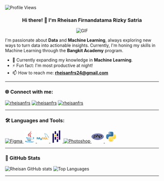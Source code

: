 ![Profile Views](https://komarev.com/ghpvc/?username=rheikun)
<h3 align="center">Hi there! 👋 I'm Rheisan Firnandatama Rizky Satria</h3>
<p align="center">
  <img src="https://i.imgur.com/gwCMbUx.gif" alt="GIF" width="450" height="auto" />
</p>

I'm passionate about **Data** and **Machine Learning**, always exploring new ways to turn data into actionable insights. Currently, I'm honing my skills in Machine Learning through the **Bangkit Academy** program. 

- 🌱 Currently expanding my knowledge in **Machine Learning**.
- ⚡ Fun fact: I'm most productive at night!
- 📫 How to reach me: **rheisanfrs24@gmail.com**

---

### 🌐 Connect with me:

<p align="left">
<a href="https://linkedin.com/in/rheisanfrs" target="blank"><img align="center" src="https://raw.githubusercontent.com/rahuldkjain/github-profile-readme-generator/master/src/images/icons/Social/linked-in-alt.svg" alt="rheisanfrs" height="30" width="40" /></a>
<a href="https://instagram.com/rheisanfrs" target="blank"><img align="center" src="https://raw.githubusercontent.com/rahuldkjain/github-profile-readme-generator/master/src/images/icons/Social/instagram.svg" alt="rheisanfrs" height="30" width="40" /></a>
<a href="https://discordapp.com/users/409601669198774272" target="blank"><img align="center" src="https://github.com/rahuldkjain/github-profile-readme-generator/blob/master/src/images/icons/Social/discord.svg" alt="rheisanfrs" height="30" width="40" /></a>
</p>

---

### 🛠️ Languages and Tools:

<p align="left"> 
  <a href="https://www.figma.com/" target="_blank" rel="noreferrer"> 
    <img src="https://www.vectorlogo.zone/logos/figma/figma-icon.svg" alt="Figma" width="40" height="40"/> 
  </a> 
  <a href="https://www.java.com" target="_blank" rel="noreferrer"> 
    <img src="https://raw.githubusercontent.com/devicons/devicon/master/icons/java/java-original.svg" alt="Java" width="40" height="40"/> 
  </a> 
  <a href="https://www.mysql.com/" target="_blank" rel="noreferrer"> 
    <img src="https://raw.githubusercontent.com/devicons/devicon/master/icons/mysql/mysql-original-wordmark.svg" alt="MySQL" width="40" height="40"/> 
  </a> 
  <a href="https://pandas.pydata.org/" target="_blank" rel="noreferrer"> 
    <img src="https://raw.githubusercontent.com/devicons/devicon/2ae2a900d2f041da66e950e4d48052658d850630/icons/pandas/pandas-original.svg" alt="Pandas" width="40" height="40"/> 
  </a> 
  <a href="https://www.photoshop.com/en" target="_blank" rel="noreferrer"> 
    <img src="https://upload.wikimedia.org/wikipedia/commons/thumb/a/af/Adobe_Photoshop_CC_icon.svg/2101px-Adobe_Photoshop_CC_icon.svg.png" alt="Photoshop" width="40" height="40"/> 
  </a> 
  <a href="https://www.php.net" target="_blank" rel="noreferrer"> 
    <img src="https://raw.githubusercontent.com/devicons/devicon/master/icons/php/php-original.svg" alt="PHP" width="40" height="40"/> 
  </a> 
  <a href="https://www.python.org" target="_blank" rel="noreferrer"> 
    <img src="https://raw.githubusercontent.com/devicons/devicon/master/icons/python/python-original.svg" alt="Python" width="40" height="40"/> 
  </a> 
</p>

---

### 📶 GitHub Stats
![Rheisan GitHub stats](https://github-readme-stats.vercel.app/api?username=rheikun&theme=default&show_icons=true)
![Top Languages](https://github-readme-stats.vercel.app/api/top-langs?username=rheikun&show_icons=true&locale=en&layout=compact)

---



